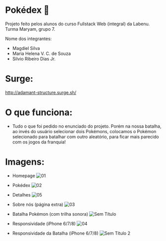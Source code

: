 # Pokédex 👾

Projeto feito pelos alunos do curso Fullstack Web (integral) da Labenu. Turma Maryam, grupo 7.

Nome dos integrantes: 
- Magdiel Silva
- Maria Helena V. C. de Souza
- Silvio Ribeiro Dias Jr.

# Surge: 
http://adamant-structure.surge.sh/

# O que funciona:
- Tudo o que foi pedido no enunciado do projeto. Porém na nossa batalha, ao invés do usuário selecionar dois Pokémons, colocamos o Pokémon selecionado para batalhar com outro aleatório, para ficar mais parecido com os jogos da franquia!

# Imagens:
- Homepage
![01](https://user-images.githubusercontent.com/88038506/138438684-4939af8d-00bf-4380-9482-edc1160225eb.png)

- Pokédex
![02](https://user-images.githubusercontent.com/88038506/138438789-30f023c5-b80b-4bab-b98c-931df66f4517.png)

- Detalhes
![05](https://user-images.githubusercontent.com/88038506/138438827-860448c6-edbd-4ba1-8dd1-ed7120009bf5.png)

- Sobre nós (página extra)
![03](https://user-images.githubusercontent.com/88038506/138438884-0e3983a2-bfe8-43b5-ba5d-89438ace31b5.png)

- Batalha Pokémon (com trilha sonora)
![Sem Título](https://user-images.githubusercontent.com/88038506/138524198-3a1d51aa-9f9e-4cf7-9f6b-57b3b86be207.png)

- Responsividade (iPhone 6/7/8)
![04](https://user-images.githubusercontent.com/88038506/138439407-108c35e1-a325-4f67-9365-d8f51454bf94.png)

- Responsividade da Batalha (iPhone 6/7/8)
![Sem Título 2](https://user-images.githubusercontent.com/88038506/138524253-8b41a0d8-f65b-4dbf-961a-abf5e1bb9454.png)






